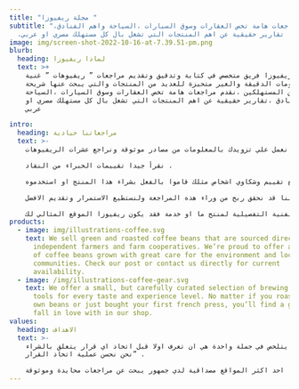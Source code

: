 ```yaml
---
title: "مجلة ريفيوزا "
subtitle: "،نقدم مراجعات هامة تخص العقارات وسوق السيارات ،السياحة واهم الفنادق
  ،تقارير حقيقية عن اهم المنتجات التي تشغل بال كل مستهلك مصري او عربي  "
image: img/screen-shot-2022-10-16-at-7.39.51-pm.png
blurb:
  heading: لماذا ريفيوزا
  text: >+
    لدى ريفيوزا فريق متخصص في كتابة وتدقيق وتقديم مراجعات ” ريفيوهات ” غنية
    بالمعلومات الدقيقة والغير متحيزة للعديد من المنتجات والتي يبحث عنها شريحة
    كبيرة من المستهلكين ،نقدم مراجعات هامة تخص العقارات وسوق السيارات ،السياحة
    واهم الفنادق ،تقارير حقيقية عن اهم المنتجات التي تشغل بال كل مستهلك مصري او
    عربي 

intro:
  heading: مراجعاتنا حيادية
  text: >-
    نعمل علي تزويدك بالمعلومات من مصادر موثوقة ونراجع عشرات الريفيوهات .

    نقرأ جيدا تقييمات الخبراء من النقاد .

    نراجع تقييم وشكاوي اشخاص مثلك قاموا بالفعل بشراء هذا المنتج او استخدموه .

    لدينا شركاء نجاح نرشح لك من افضل المنتجات المتاحة لديهم ونشير في صفحاتنا الي ذلك بعلامة ” برعاية ” لنخبرك اننا قد نحقق ربح من وراء هذه المراجعة ولنستطيع الاستمرار وتقديم الافضل .

    اذا لم تكن مهتما فقط بالرأي ولكن ايضا بالمواصفات الفنية التفصيلية لمنتج ما او خدمة فقد يكون ريفيوزا الموقع المثالي لك .
products:
  - image: img/illustrations-coffee.svg
    text: We sell green and roasted coffee beans that are sourced directly from
      independent farmers and farm cooperatives. We’re proud to offer a variety
      of coffee beans grown with great care for the environment and local
      communities. Check our post or contact us directly for current
      availability.
  - image: /img/illustrations-coffee-gear.svg
    text: We offer a small, but carefully curated selection of brewing gear and
      tools for every taste and experience level. No matter if you roast your
      own beans or just bought your first french press, you’ll find a gadget to
      fall in love with in our shop.
values:
  heading: الاهداف
  text: >-
    هدفنا يتلخص في جملة واحدة هي ان تعرف اولا قبل اتخاذ اي قرار يتعلق بالشراء ”
    نحن نحسن عملية اتخاذ القرار” .

    نستهدف ان تكون ريفيوزا احد اكثر المواقع مصداقية لدي جمهور يبحث عن مراجعات محايدة وموثوقة .
---
```

